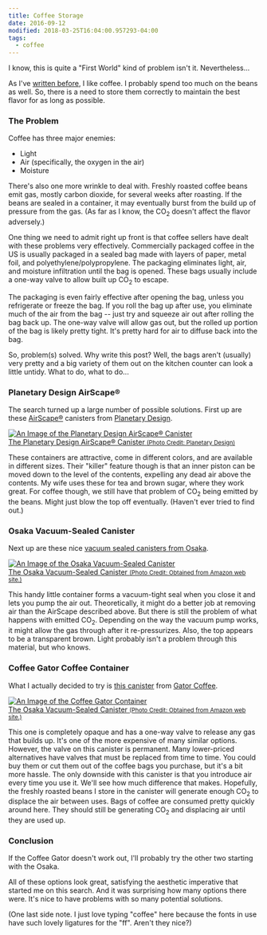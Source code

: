 ```yaml
---
title: Coffee Storage
date: 2016-09-12
modified: 2018-03-25T16:04:00.957293-04:00
tags:
  - coffee
---
```


I know, this is quite a "First World" kind of problem isn't it. Nevertheless...

As I've [written before](https://clartaq.github.io/yo-dave/2015/05/10/2015-05-10-i-drink-coffee-because-it-tastes-good/), I like coffee. I probably spend too much on the beans as well. So, there is a need to store them correctly to maintain the best flavor for as long as possible.

### The Problem ###

Coffee has three major enemies:

- Light
- Air (specifically, the oxygen in the air)
- Moisture

There's also one more wrinkle to deal with. Freshly roasted coffee beans emit gas, mostly carbon dioxide, for several weeks after roasting. If the beans are sealed in a container, it may eventually burst from the build up of pressure from the gas. (As far as I know, the CO<sub>2</sub> doesn't affect the flavor adversely.)

One thing we need to admit right up front is that coffee sellers have dealt with these problems very effectively. Commercially packaged coffee in the US is usually packaged in a sealed bag made with layers of paper, metal foil, and polyethylene/polypropylene. The packaging eliminates light, air, and moisture infiltration until the bag is opened. These bags usually include a one-way valve to allow built up CO<sub>2</sub> to escape.

The packaging is even fairly effective after opening the bag, unless you refrigerate or freeze the bag. If you roll the bag up after use, you eliminate much of the air from the bag -- just try and squeeze air out after rolling the bag back up. The one-way valve will allow gas out, but the rolled up portion of the bag is likely pretty tight. It's pretty hard for air to diffuse back into the bag.

So, problem(s) solved. Why write this post? Well, the bags aren't (usually) very pretty and a big variety of them out on the kitchen counter can look a little untidy. What to do, what to do...

### Planetary Design AirScape® ###

The search turned up a large number of possible solutions. First up are these [AirScape®](http://planetarydesign.com/products/airscape-kitchen-canisters/) canisters from [Planetary Design](http://planetarydesign.com/).

[![An Image of the Planetary Design AirScape® Canister](/static/img/2016-09-12-AS-brushed-steel.jpg) <br>The Planetary Design AirScape® Canister <small>(Photo Credit: Planetary Design)</small>](/static/img/2016-09-12-AS-brushed-steel.jpg)

These containers are attractive, come in different colors, and are available in different sizes. Their "killer" feature though is that an inner piston can be moved down to the level of the contents, expelling any dead air above the contents. My wife uses these for tea and brown sugar, where they work great. For coffee though, we still have that problem of CO<sub>2</sub> being emitted by the beans. Might just blow the top off eventually. (Haven't ever tried to find out.)

### Osaka Vacuum-Sealed Canister ###

Next up are these nice [vacuum sealed canisters from Osaka](https://www.amazon.com/Osaka-Canister-Stainless-Container-Tempozan/dp/B01CZ0HBHW/ref=pd_ybh_a_11?ie=UTF8&refRID=EK8NPNAY4Q1YPY574MQ6).

[![An Image of the Osaka Vacuum-Sealed Canister](/static/img/2016-09-12-Osaka_Vacuum_Container.jpg)<br>The Osaka Vacuum-Sealed Canister <small>(Photo Credit: Obtained from Amazon web site.)</small>](/static/img/2016-09-12-Osaka_Vacuum_Container.jpg)

This handy little container forms a vacuum-tight seal when you close it and lets you pump the air out. Theoretically, it might do a better job at removing air than the AirScape described above. But there is still the problem of what happens with emitted CO<sub>2</sub>. Depending on the way the vacuum pump works, it might allow the gas through after it re-pressurizes. Also, the top appears to be a transparent brown. Light probably isn't a problem through this material, but who knows.

### Coffee Gator Coffee Container ###

What I actually decided to try is [this canister](https://www.amazon.com/Large-Coffee-Canister-Fresher-Container/dp/B01E1KFGZS/ref=pd_ybh_a_16?ie=UTF8&psc=1&refRID=NS8MXMFTGNZX501NWGCC) from [Gator Coffee](https://coffeegator.com/).

[![An Image of the Coffee Gator Container](/static/img/2016-09-12-Large_Coffee_Gator_Canister.jpg)<br>The Osaka Vacuum-Sealed Canister <small>(Photo Credit: Obtained from Amazon web site.)</small>](/static/img/2016-09-12-Large_Coffee_Gator_Canister.jpg)

This one is completely opaque and has a one-way valve to release any gas that builds up. It's one of the more expensive of many similar options. However, the valve on this canister is permanent. Many lower-priced alternatives have valves that must be replaced from time to time. You could buy them or cut them out of the coffee bags you purchase, but it's a bit more hassle. The only downside with this canister is that you introduce air every time you use it. We'll see how much difference that makes. Hopefully, the freshly roasted beans I store in the canister will generate enough CO<sub>2</sub> to displace the air between uses. Bags of coffee are consumed pretty quickly around here. They should still be generating CO<sub>2</sub> and displacing air until they are used up.

### Conclusion ###

If the Coffee Gator doesn't work out, I'll probably try the other two starting with the Osaka.

All of these options look great, satisfying the aesthetic imperative that started me on this search. And it was surprising how many options there were. It's nice to have problems with so many potential solutions.

(One last side note. I just love typing "coffee" here because the fonts in use have such lovely ligatures for the "ff". Aren't they nice?)